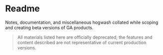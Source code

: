 # Readme

Notes, documentation, and miscellaneous hogwash collated while scoping and creating beta versions of GA products.

> All materials listed here are officially deprecated; the features and content described are not representative of current production versions. 
